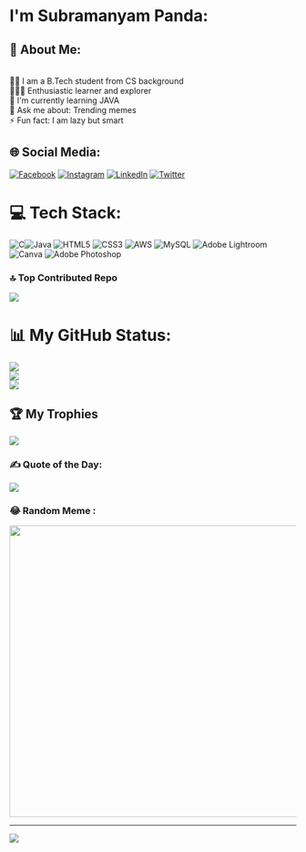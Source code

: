 # I'm Subramanyam Panda:

## 💫 About Me:
<br>👨‍🎓  I am a B.Tech student from CS background<br>👨🏻‍💻  Enthusiastic learner and explorer<br>🌱  I'm currently learning JAVA <br>💬  Ask me about: Trending memes<br>⚡  Fun fact: I am lazy but smart<br>


## 🌐 Social Media:
[![Facebook](https://img.shields.io/badge/Facebook-%231877F2.svg?logo=Facebook&logoColor=white)](https://facebook.com/SubramanyamPanda) [![Instagram](https://img.shields.io/badge/Instagram-%23E4405F.svg?logo=Instagram&logoColor=white)](https://instagram.com/subhu_) [![LinkedIn](https://img.shields.io/badge/LinkedIn-%230077B5.svg?logo=linkedin&logoColor=white)](https://www.linkedin.com/in/subramanyam-panda-441409218/) [![Twitter](https://img.shields.io/badge/Twitter-%231DA1F2.svg?logo=Twitter&logoColor=white)](https://twitter.com/SubramanyamPan6) 

# 💻 Tech Stack:
![C](https://img.shields.io/badge/c-%2300599C.svg?style=for-the-badge&logo=c&logoColor=white)![Java](https://img.shields.io/badge/java-%23ED8B00.svg?style=for-the-badge&logo=java&logoColor=white) ![HTML5](https://img.shields.io/badge/html5-%23E34F26.svg?style=for-the-badge&logo=html5&logoColor=white) ![CSS3](https://img.shields.io/badge/css3-%231572B6.svg?style=for-the-badge&logo=css3&logoColor=white) ![AWS](https://img.shields.io/badge/AWS-%23FF9900.svg?style=for-the-badge&logo=amazon-aws&logoColor=white) ![MySQL](https://img.shields.io/badge/mysql-%2300f.svg?style=for-the-badge&logo=mysql&logoColor=white) ![Adobe Lightroom](https://img.shields.io/badge/Adobe%20Lightroom-31A8FF.svg?style=for-the-badge&logo=Adobe%20Lightroom&logoColor=white) ![Canva](https://img.shields.io/badge/Canva-%2300C4CC.svg?style=for-the-badge&logo=Canva&logoColor=white) ![Adobe Photoshop](https://img.shields.io/badge/adobephotoshop-%2331A8FF.svg?style=for-the-badge&logo=adobephotoshop&logoColor=white)

### 🔝 Top Contributed Repo
![](https://github-contributor-stats.vercel.app/api?username=chimtu222&limit=5&theme=dark&combine_all_yearly_contributions=true)

# 📊 My GitHub Status:
![](https://github-readme-stats.vercel.app/api?username=chimtu222&theme=algolia&hide_border=false&include_all_commits=true&count_private=true)<br/>
![](https://github-readme-streak-stats.herokuapp.com/?user=chimtu222&theme=algolia&hide_border=false)<br/>
![](https://github-readme-stats.vercel.app/api/top-langs/?username=chimtu222&theme=algolia&hide_border=false&include_all_commits=true&count_private=true&layout=compact)

## 🏆 My Trophies
![](https://github-profile-trophy.vercel.app/?username=chimtu222&theme=radical&no-frame=false&no-bg=true&margin-w=4)

### ✍️ Quote of the Day:
![](https://quotes-github-readme.vercel.app/api?type=horizontal&theme=dark)

### 😂 Random Meme :
<img src="https://rm.up.railway.app/" width="512px"/>


---
[![](https://visitcount.itsvg.in/api?id=chimtu222&icon=0&color=0)](https://visitcount.itsvg.in)
